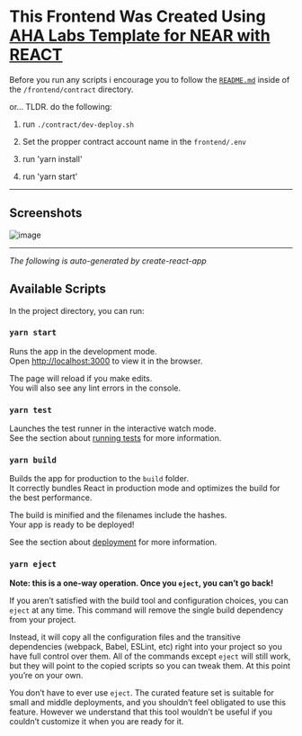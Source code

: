 # This Frontend Was Created Using [AHA Labs Template for NEAR with REACT](https://github.com/AhaLabs/cra-template-near)

Before you run any scripts i encourage you to follow the [`README.md`](/frontend/contract/README.md) inside of the `/frontend/contract` directory.

or... TLDR. do the following:

1. run `./contract/dev-deploy.sh`

2. Set the propper contract account name in the `frontend/.env`

3. run 'yarn install'

4. run 'yarn start'

------
## Screenshots
![image](https://user-images.githubusercontent.com/20932280/151669727-2078e002-857f-4af3-a071-59c3870da2c8.png)

-----

_The following is auto-generated by create-react-app_

## Available Scripts

In the project directory, you can run:

### `yarn start`

Runs the app in the development mode.\
Open [http://localhost:3000](http://localhost:3000) to view it in the browser.

The page will reload if you make edits.\
You will also see any lint errors in the console.

### `yarn test`

Launches the test runner in the interactive watch mode.\
See the section about [running tests](https://facebook.github.io/create-react-app/docs/running-tests) for more information.

### `yarn build`

Builds the app for production to the `build` folder.\
It correctly bundles React in production mode and optimizes the build for the best performance.

The build is minified and the filenames include the hashes.\
Your app is ready to be deployed!

See the section about [deployment](https://facebook.github.io/create-react-app/docs/deployment) for more information.

### `yarn eject`

**Note: this is a one-way operation. Once you `eject`, you can’t go back!**

If you aren’t satisfied with the build tool and configuration choices, you can `eject` at any time. This command will remove the single build dependency from your project.

Instead, it will copy all the configuration files and the transitive dependencies (webpack, Babel, ESLint, etc) right into your project so you have full control over them. All of the commands except `eject` will still work, but they will point to the copied scripts so you can tweak them. At this point you’re on your own.

You don’t have to ever use `eject`. The curated feature set is suitable for small and middle deployments, and you shouldn’t feel obligated to use this feature. However we understand that this tool wouldn’t be useful if you couldn’t customize it when you are ready for it.

